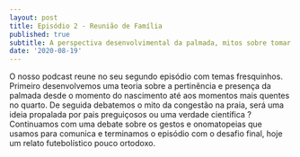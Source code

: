 ```yaml
---
layout: post
title: Episódio 2 - Reunião de Família
published: true
subtitle: A perspectiva desenvolvimental da palmada, mitos sobre tomar banho, gestos, sons e um relato pouco ortodoxo.
date: '2020-08-19'
---
```





O nosso podcast reune no seu segundo episódio com temas fresquinhos. Primeiro desenvolvemos uma teoria sobre a pertinência e presença da palmada desde o momento do nascimento até aos momentos mais quentes no quarto. De seguida debatemos o mito da congestão na praia, será uma ideia propalada por pais preguiçosos ou uma verdade científica ? Continuamos com uma debate sobre os gestos e onomatopeias que usamos para comunica e terminamos o episódio com o desafio final, hoje um relato futebolístico pouco ortodoxo.
